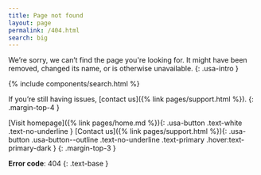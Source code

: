 ```yaml
---
title: Page not found
layout: page
permalink: /404.html
search: big
---
```


We’re sorry, we can’t find the page you're looking for. It might have been removed, changed its name, or is otherwise unavailable.
{: .usa-intro }

{% include components/search.html %}

If you’re still having issues, [contact us]({% link pages/support.html %}).
{: .margin-top-4 }

[Visit homepage]({% link pages/home.md %}){: .usa-button .text-white .text-no-underline }
[Contact us]({% link pages/support.html %}){: .usa-button .usa-button--outline .text-no-underline .text-primary .hover:text-primary-dark }
{: .margin-top-3 }

**Error code**: 404
{: .text-base }
